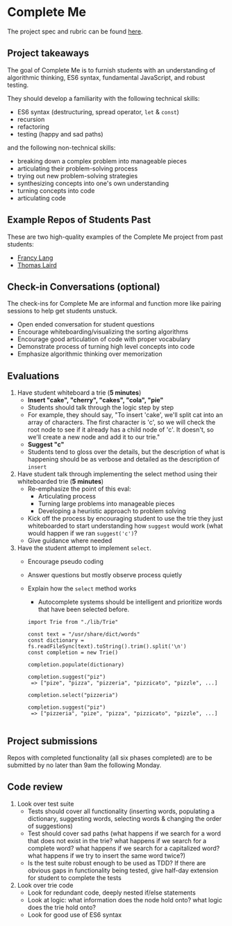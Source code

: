 # Complete Me

The project spec and rubric can be found [here](http://frontend.turing.io/projects/complete-me.html).

## Project takeaways

The goal of Complete Me is to furnish students with an understanding of algorithmic thinking, ES6 syntax, fundamental JavaScript, and robust testing.

They should develop a familiarity with the following technical skills:
* ES6 syntax (destructuring, spread operator, `let` & `const`)
* recursion
* refactoring
* testing (happy and sad paths)

and the following non-technical skills:
* breaking down a complex problem into manageable pieces
* articulating their problem-solving process
* trying out new problem-solving strategies
* synthesizing concepts into one's own understanding
* turning concepts into code
* articulating code

## Example Repos of Students Past

These are two high-quality examples of the Complete Me project from past students:

* [Francy Lang](https://github.com/francylang/complete-me)
* [Thomas Laird](https://github.com/t-laird/CompleteMe)

## Check-in Conversations (optional)

The check-ins for Complete Me are informal and function more like pairing sessions to help get students unstuck.
* Open ended conversation for student questions
* Encourage whiteboarding/visualizing the sorting algorithms
* Encourage good articulation of code with proper vocabulary
* Demonstrate process of turning high level concepts into code
* Emphasize algorithmic thinking over memorization

## Evaluations

1. Have student whiteboard a trie (**5 minutes**)
    - **Insert "cake", "cherry", "cakes", "cola", "pie"**
    - Students should talk through the logic step by step
    - For example, they should say, "To insert 'cake', we'll split cat into an array of characters. The first character is 'c', so we will check the root node to see if it already has a child node of 'c'. It doesn't, so we'll create a new node and add it to our trie."
    - **Suggest "c"**
    - Students tend to gloss over the details, but the description of what is happening should be as verbose and detailed as the description of `insert`
 2. Have student talk through implementing the select method using their whiteboarded trie (**5 minutes**)
    - Re-emphasize the point of this eval: 
      * Articulating process
      * Turning large problems into manageable pieces
      * Developing a heuristic approach to problem solving
    - Kick off the process by encouraging student to use the trie they just whiteboarded to start understanding how `suggest` would work (what would happen if we ran `suggest('c')`?
    - Give guidance where needed
  4. Have the student attempt to implement `select`.
     - Encourage pseudo coding
     - Answer questions but mostly observe process quietly
     - Explain how the `select` method works
       * Autocomplete systems should be intelligent and prioritize words that have been selected before.
      
       ```
       import Trie from "./lib/Trie"

       const text = "/usr/share/dict/words"
       const dictionary = fs.readFileSync(text).toString().trim().split('\n')
       const completion = new Trie()

       completion.populate(dictionary)

       completion.suggest("piz")
        => ["pize", "pizza", "pizzeria", "pizzicato", "pizzle", ...]

       completion.select("pizzeria")

       completion.suggest("piz")
        => ["pizzeria", "pize", "pizza", "pizzicato", "pizzle", ...]
    
       ```

## Project submissions
Repos with completed functionality (all six phases completed) are to be submitted by no later than 9am the following Monday.

## Code review
1. Look over test suite
    - Tests should cover all functionality (inserting words, populating a dictionary, suggesting words, selecting words & changing the order of suggestions)
    - Test should cover sad paths (what happens if we search for a word that does not exist in the trie? what happens if we search for a complete word? what happens if we search for a capitalized word? what happens if we try to insert the same word twice?)
    - Is the test suite robust enough to be used as TDD? If there are obvious gaps in functionality being tested, give half-day extension for student to complete the tests
2. Look over trie code
    - Look for redundant code, deeply nested if/else statements
    - Look at logic: what information does the node hold onto? what logic does the trie hold onto?
    - Look for good use of ES6 syntax
